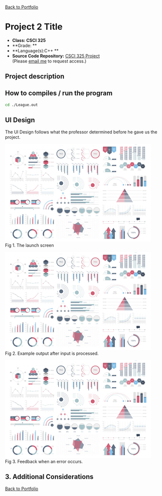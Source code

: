 [Back to Portfolio](./)

Project 2 Title
===============

-   **Class: CSCI 325** 
-   **Grade: **
-   **Language(s):C++ **
-   **Source Code Repository:** [CSCI 325 Project](https://github.com/tjramsey/CSCI-325-Project/)  
    (Please [email me](mailto:tjramsey@csustudent.net?subject=GitHub%20Access) to request access.)

## Project description



## How to compiles / run the program

```bash
cd ./League.out
```

## UI Design

The UI Design follows what the professor determined before he gave us the project.

![screenshot](images/dummy_thumbnail.jpg)
Fig 1. The launch screen

![screenshot](images/dummy_thumbnail.jpg)
Fig 2. Example output after input is processed.

![screenshot](images/dummy_thumbnail.jpg)
Fig 3. Feedback when an error occurs.

## 3. Additional Considerations


[Back to Portfolio](./)
